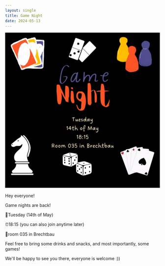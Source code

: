 ```yaml
---
layout: single
title: Game Night
date: 2024-05-13
---
```

![GameNight](/files/events/2024-gamenight-may.jpeg)

Hey everyone!

Game nights are back!

📆Tuesday (14th of May) 

⏰️18:15 (you can also join anytime later)

📍room 035 in Brechtbau

Feel free to bring some drinks and snacks, and most importantly, some games!

We'll be happy to see you there, everyone is welcome :))
